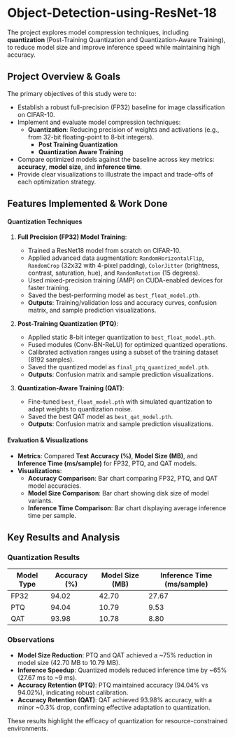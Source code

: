 # Object-Detection-using-ResNet-18

The project explores model compression techniques, including **quantization** (Post-Training Quantization and Quantization-Aware Training), to reduce model size and improve inference speed while maintaining high accuracy.

## Project Overview & Goals

The primary objectives of this study were to:
- Establish a robust full-precision (FP32) baseline for image classification on CIFAR-10.
- Implement and evaluate model compression techniques:
  - **Quantization**: Reducing precision of weights and activations (e.g., from 32-bit floating-point to 8-bit integers).
      - **Post Training Quantization**
      - **Quantization Aware Training**
- Compare optimized models against the baseline across key metrics: **accuracy**, **model size**, and **inference time**.
- Provide clear visualizations to illustrate the impact and trade-offs of each optimization strategy.

## Features Implemented & Work Done

#### Quantization Techniques
1. **Full Precision (FP32) Model Training**:
   - Trained a ResNet18 model from scratch on CIFAR-10.
   - Applied advanced data augmentation: `RandomHorizontalFlip`, `RandomCrop` (32x32 with 4-pixel padding), `ColorJitter` (brightness, contrast, saturation, hue), and `RandomRotation` (15 degrees).
   - Used mixed-precision training (AMP) on CUDA-enabled devices for faster training.
   - Saved the best-performing model as `best_float_model.pth`.
   - **Outputs**: Training/validation loss and accuracy curves, confusion matrix, and sample prediction visualizations.

2. **Post-Training Quantization (PTQ)**:
   - Applied static 8-bit integer quantization to `best_float_model.pth`.
   - Fused modules (Conv-BN-ReLU) for optimized quantized operations.
   - Calibrated activation ranges using a subset of the training dataset (8192 samples).
   - Saved the quantized model as `final_ptq_quantized_model.pth`.
   - **Outputs**: Confusion matrix and sample prediction visualizations.

3. **Quantization-Aware Training (QAT)**:
   - Fine-tuned `best_float_model.pth` with simulated quantization to adapt weights to quantization noise.
   - Saved the best QAT model as `best_qat_model.pth`.
   - **Outputs**: Confusion matrix and sample prediction visualizations.

#### Evaluation & Visualizations
- **Metrics**: Compared **Test Accuracy (%)**, **Model Size (MB)**, and **Inference Time (ms/sample)** for FP32, PTQ, and QAT models.
- **Visualizations**:
  - **Accuracy Comparison**: Bar chart comparing FP32, PTQ, and QAT model accuracies.
  - **Model Size Comparison**: Bar chart showing disk size of model variants.
  - **Inference Time Comparison**: Bar chart displaying average inference time per sample.



## Key Results and Analysis

### Quantization Results
| Model Type | Accuracy (%) | Model Size (MB) | Inference Time (ms/sample) |
|------------|--------------|-----------------|---------------------------|
| FP32       | 94.02        | 42.70           | 27.67                     |
| PTQ        | 94.04        | 10.79           | 9.53                      |
| QAT        | 93.98        | 10.78           | 8.80                      |

### Observations
- **Model Size Reduction**: PTQ and QAT achieved a ~75% reduction in model size (42.70 MB to 10.79 MB).
- **Inference Speedup**: Quantized models reduced inference time by ~65% (27.67 ms to ~9 ms).
- **Accuracy Retention (PTQ)**: PTQ maintained accuracy (94.04% vs 94.02%), indicating robust calibration.
- **Accuracy Retention (QAT)**: QAT achieved 93.98% accuracy, with a minor ~0.3% drop, confirming effective adaptation to quantization.

These results highlight the efficacy of quantization for resource-constrained environments.
